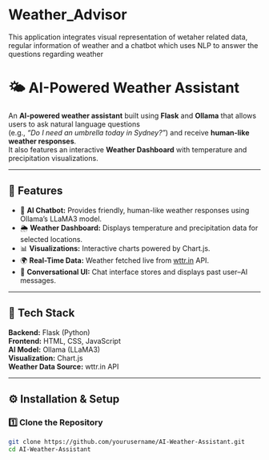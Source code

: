 # Weather_Advisor
This application integrates visual representation of wetaher related data, regular information of weather and a chatbot which uses NLP to answer the questions regarding weather


# 🌤️ AI-Powered Weather Assistant

An **AI-powered weather assistant** built using **Flask** and **Ollama** that allows users to ask natural language questions  
(e.g., *“Do I need an umbrella today in Sydney?”*) and receive **human-like weather responses**.  
It also features an interactive **Weather Dashboard** with temperature and precipitation visualizations.

---

## 🚀 Features

- 🧠 **AI Chatbot:** Provides friendly, human-like weather responses using Ollama’s LLaMA3 model.  
- 🌦️ **Weather Dashboard:** Displays temperature and precipitation data for selected locations.  
- 📊 **Visualizations:** Interactive charts powered by Chart.js.  
- 🌍 **Real-Time Data:** Weather fetched live from [wttr.in](https://wttr.in) API.  
- 💬 **Conversational UI:** Chat interface stores and displays past user–AI messages.

---

## 🧩 Tech Stack

**Backend:** Flask (Python)  
**Frontend:** HTML, CSS, JavaScript  
**AI Model:** Ollama (LLaMA3)  
**Visualization:** Chart.js  
**Weather Data Source:** wttr.in API  

---

## ⚙️ Installation & Setup

### 1️⃣ Clone the Repository
```bash
git clone https://github.com/yourusername/AI-Weather-Assistant.git
cd AI-Weather-Assistant
